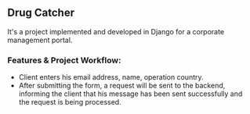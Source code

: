 ## Drug Catcher
It's a project implemented and developed in Django for a corporate management portal.

### Features & Project Workflow:
* Client enters his email address, name, operation country. 
* After submitting the form, a request will be sent to the backend, informing the client that his message has been sent successfully and the request is being processed.
